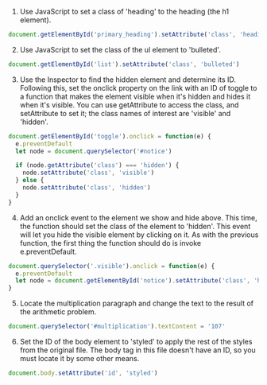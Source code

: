 1) Use JavaScript to set a class of 'heading' to the heading (the h1 element).

```js
document.getElementById('primary_heading').setAttribute('class', 'heading')
```

2) Use JavaScript to set the class of the ul element to 'bulleted'.

```js
document.getElementById('list').setAttribute('class', 'bulleted')
```


3) Use the Inspector to find the hidden element and determine its ID. Following this, set the onclick property on the link with an ID of toggle to a function that makes the element visible when it's hidden and hides it when it's visible. You can use getAttribute to access the class, and setAttribute to set it; the class names of interest are 'visible' and 'hidden'.

```js
document.getElementById('toggle').onclick = function(e) {
  e.preventDefault
  let node = document.querySelector('#notice')

  if (node.getAttribute('class') === 'hidden') {
    node.setAttribute('class', 'visible')
  } else {
    node.setAttribute('class', 'hidden')
  }
}
```

4) Add an onclick event to the element we show and hide above. This time, the function should set the class of the element to 'hidden'. This event will let you hide the visible element by clicking on it. As with the previous function, the first thing the function should do is invoke e.preventDefault.

```js
document.querySelector('.visible').onclick = function(e) {
  e.preventDefault
  let node = document.getElementById('notice').setAttribute('class', 'hidden')
}
```

5) Locate the multiplication paragraph and change the text to the result of the arithmetic problem.

```js
document.querySelector('#multiplication').textContent = '107'
```

6) Set the ID of the body element to 'styled' to apply the rest of the styles from the original file. The body tag in this file doesn't have an ID, so you must locate it by some other means.

```js
document.body.setAttribute('id', 'styled')
``` 

